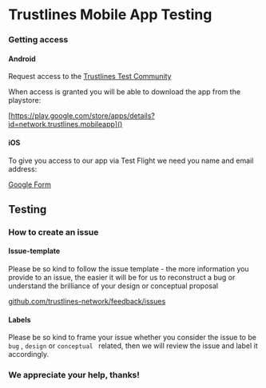 # Trustlines Mobile App Testing

### Getting access

#### Android

Request access to the [Trustlines Test Community](https://plus.google.com/communities/110092662247828550761)

When access is granted you will be able to download the app from the playstore:

[https://play.google.com/store/apps/details?id=network.trustlines.mobileapp]()

#### iOS

To give you access to our app via Test Flight we need you name and email address: 

[Google Form](https://goo.gl/forms/iypkm4yAxUYz7V4G2)

## Testing

### How to create an issue

#### Issue-template

Please be so kind to follow the issue template - the more information you provide to an issue, the easier it will be for us to reconstruct a bug or understand the brilliance of your design or conceptual proposal

[github.com/trustlines-network/feedback/issues](https://github.com/trustlines-network/feedback/issues/new)

#### Labels

Please be so kind to frame your issue whether you consider the issue to be ``bug`` , ``design`` or ``conceptual `` related, then we will review the issue and label it accordingly.


### We appreciate your help, thanks!














